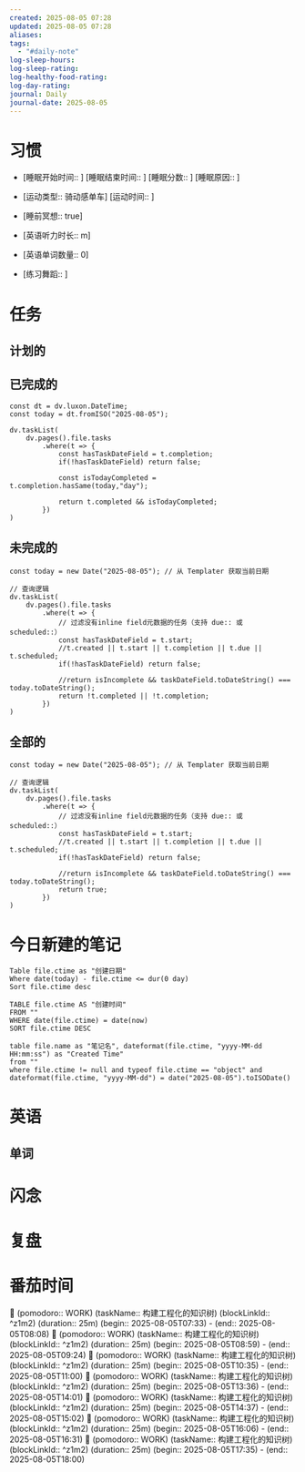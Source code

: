```yaml
---
created: 2025-08-05 07:28
updated: 2025-08-05 07:28
aliases: 
tags:
  - "#daily-note"
log-sleep-hours: 
log-sleep-rating: 
log-healthy-food-rating: 
log-day-rating: 
journal: Daily
journal-date: 2025-08-05
---
```

# 习惯
- [睡眠开始时间:: ] [睡眠结束时间:: ] [睡眠分数:: ] [睡眠原因:: ] 
- [运动类型:: 骑动感单车] [运动时间:: ]
- [睡前冥想:: true]

- [英语听力时长:: m]
- [英语单词数量:: 0]

- [练习舞蹈:: ]

# 任务

## 计划的

## 已完成的
```dataviewjs
const dt = dv.luxon.DateTime;
const today = dt.fromISO("2025-08-05");

dv.taskList(
    dv.pages().file.tasks
        .where(t => {
            const hasTaskDateField = t.completion;
            if(!hasTaskDateField) return false;
            
            const isTodayCompleted = t.completion.hasSame(today,"day");
            
            return t.completed && isTodayCompleted;
        })
)
```


## 未完成的

```dataviewjs
const today = new Date("2025-08-05"); // 从 Templater 获取当前日期

// 查询逻辑
dv.taskList(
    dv.pages().file.tasks
        .where(t => {
	        // 过滤没有inline field元数据的任务（支持 due:: 或 scheduled::）
            const hasTaskDateField = t.start;
            //t.created || t.start || t.completion || t.due || t.scheduled;
            if(!hasTaskDateField) return false;
            
            //return isIncomplete && taskDateField.toDateString() === today.toDateString();
            return !t.completed || !t.completion;
        })
)
```

## 全部的
```dataviewjs
const today = new Date("2025-08-05"); // 从 Templater 获取当前日期

// 查询逻辑
dv.taskList(
    dv.pages().file.tasks
        .where(t => {
	        // 过滤没有inline field元数据的任务（支持 due:: 或 scheduled::）
            const hasTaskDateField = t.start;
            //t.created || t.start || t.completion || t.due || t.scheduled;
            if(!hasTaskDateField) return false;
            
            //return isIncomplete && taskDateField.toDateString() === today.toDateString();
            return true;
        })
)
```

# 今日新建的笔记
```dataview
Table file.ctime as "创建日期"
Where date(today) - file.ctime <= dur(0 day)
Sort file.ctime desc
```

```dataview
TABLE file.ctime AS "创建时间"
FROM ""
WHERE date(file.ctime) = date(now)
SORT file.ctime DESC
```

```dataview
table file.name as "笔记名", dateformat(file.ctime, "yyyy-MM-dd HH:mm:ss") as "Created Time"
from ""
where file.ctime != null and typeof file.ctime == "object" and dateformat(file.ctime, "yyyy-MM-dd") = date("2025-08-05").toISODate()
```

# 英语
## 单词

# 闪念



# 复盘


# 番茄时间

🍅 (pomodoro:: WORK) (taskName:: 构建工程化的知识树) (blockLinkId::  ^z1m2) (duration:: 25m) (begin:: 2025-08-05T07:33) - (end:: 2025-08-05T08:08)
🍅 (pomodoro:: WORK) (taskName:: 构建工程化的知识树) (blockLinkId::  ^z1m2) (duration:: 25m) (begin:: 2025-08-05T08:59) - (end:: 2025-08-05T09:24)
🍅 (pomodoro:: WORK) (taskName:: 构建工程化的知识树) (blockLinkId::  ^z1m2) (duration:: 25m) (begin:: 2025-08-05T10:35) - (end:: 2025-08-05T11:00)
🍅 (pomodoro:: WORK) (taskName:: 构建工程化的知识树) (blockLinkId::  ^z1m2) (duration:: 25m) (begin:: 2025-08-05T13:36) - (end:: 2025-08-05T14:01)
🍅 (pomodoro:: WORK) (taskName:: 构建工程化的知识树) (blockLinkId::  ^z1m2) (duration:: 25m) (begin:: 2025-08-05T14:37) - (end:: 2025-08-05T15:02)
🍅 (pomodoro:: WORK) (taskName:: 构建工程化的知识树) (blockLinkId::  ^z1m2) (duration:: 25m) (begin:: 2025-08-05T16:06) - (end:: 2025-08-05T16:31)
🍅 (pomodoro:: WORK) (taskName:: 构建工程化的知识树) (blockLinkId::  ^z1m2) (duration:: 25m) (begin:: 2025-08-05T17:35) - (end:: 2025-08-05T18:00)